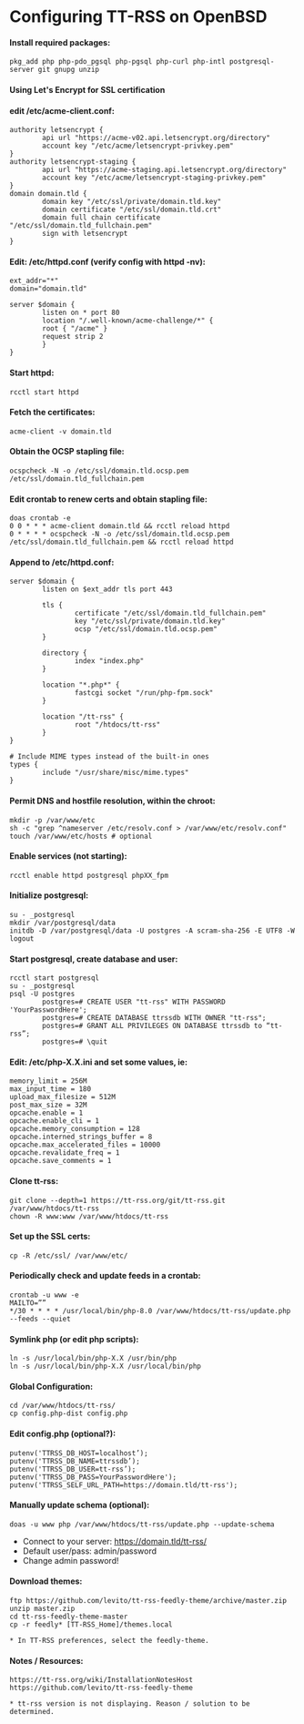 # Configuring TT-RSS on OpenBSD

#### Install required packages:
```
pkg_add php php-pdo_pgsql php-pgsql php-curl php-intl postgresql-server git gnupg unzip
```

#### Using Let's Encrypt for SSL certification 
#### edit /etc/acme-client.conf:
```
authority letsencrypt {
        api url "https://acme-v02.api.letsencrypt.org/directory"
        account key "/etc/acme/letsencrypt-privkey.pem"
}
authority letsencrypt-staging {
        api url "https://acme-staging.api.letsencrypt.org/directory"
        account key "/etc/acme/letsencrypt-staging-privkey.pem"
}
domain domain.tld {
        domain key "/etc/ssl/private/domain.tld.key"
        domain certificate "/etc/ssl/domain.tld.crt"
        domain full chain certificate "/etc/ssl/domain.tld_fullchain.pem"
        sign with letsencrypt
}
```

#### Edit: /etc/httpd.conf (verify config with httpd -nv):
```
ext_addr="*"
domain="domain.tld"

server $domain {
        listen on * port 80
        location "/.well-known/acme-challenge/*" {
        root { "/acme" }
        request strip 2
        }
}
```

#### Start httpd:
```
rcctl start httpd
```

#### Fetch the certificates:
```
acme-client -v domain.tld
```

#### Obtain the OCSP stapling file:
```
ocspcheck -N -o /etc/ssl/domain.tld.ocsp.pem /etc/ssl/domain.tld_fullchain.pem
```

#### Edit crontab to renew certs and obtain stapling file:
```
doas crontab -e
0 0 * * * acme-client domain.tld && rcctl reload httpd
0 * * * * ocspcheck -N -o /etc/ssl/domain.tld.ocsp.pem /etc/ssl/domain.tld_fullchain.pem && rcctl reload httpd
```

#### Append to /etc/httpd.conf:
```
server $domain {
        listen on $ext_addr tls port 443

        tls {
                certificate "/etc/ssl/domain.tld_fullchain.pem"
                key "/etc/ssl/private/domain.tld.key"
                ocsp "/etc/ssl/domain.tld.ocsp.pem"
        }

        directory {
                index "index.php"
        }

        location "*.php*" {
                fastcgi socket "/run/php-fpm.sock"
        }

        location "/tt-rss" {
                root "/htdocs/tt-rss"
        }
}

# Include MIME types instead of the built-in ones
types {
        include "/usr/share/misc/mime.types"
}
```

#### Permit DNS and hostfile resolution, within the chroot:
```
mkdir -p /var/www/etc
sh -c "grep ^nameserver /etc/resolv.conf > /var/www/etc/resolv.conf"
touch /var/www/etc/hosts # optional
```

#### Enable services (not starting):
```
rcctl enable httpd postgresql phpXX_fpm
```

#### Initialize postgresql:
```
su - _postgresql
mkdir /var/postgresql/data
initdb -D /var/postgresql/data -U postgres -A scram-sha-256 -E UTF8 -W
logout
```

#### Start postgresql, create database and user:
```
rcctl start postgresql
su - _postgresql
psql -U postgres
        postgres=# CREATE USER "tt-rss" WITH PASSWORD 'YourPasswordHere';
        postgres=# CREATE DATABASE ttrssdb WITH OWNER "tt-rss";
        postgres=# GRANT ALL PRIVILEGES ON DATABASE ttrssdb to “tt-rss”;
        postgres=# \quit
```

#### Edit: /etc/php-X.X.ini and set some values, ie:
```
memory_limit = 256M
max_input_time = 180
upload_max_filesize = 512M
post_max_size = 32M
opcache.enable = 1
opcache.enable_cli = 1
opcache.memory_consumption = 128
opcache.interned_strings_buffer = 8
opcache.max_accelerated_files = 10000
opcache.revalidate_freq = 1
opcache.save_comments = 1
```

#### Clone tt-rss:
```
git clone --depth=1 https://tt-rss.org/git/tt-rss.git /var/www/htdocs/tt-rss
chown -R www:www /var/www/htdocs/tt-rss
```

#### Set up the SSL certs:
```
cp -R /etc/ssl/ /var/www/etc/
```

#### Periodically check and update feeds in a crontab:
```
crontab -u www -e
MAILTO=””
*/30 * * * * /usr/local/bin/php-8.0 /var/www/htdocs/tt-rss/update.php --feeds --quiet
```

#### Symlink php (or edit php scripts):
```
ln -s /usr/local/bin/php-X.X /usr/bin/php
ln -s /usr/local/bin/php-X.X /usr/local/bin/php
```

#### Global Configuration:
```
cd /var/www/htdocs/tt-rss/
cp config.php-dist config.php
```

#### Edit config.php (optional?):
```
putenv('TTRSS_DB_HOST=localhost’);
putenv('TTRSS_DB_NAME=ttrssdb’);
putenv('TTRSS_DB_USER=tt-rss’);
putenv('TTRSS_DB_PASS=YourPasswordHere');
putenv('TTRSS_SELF_URL_PATH=https://domain.tld/tt-rss');
```

#### Manually update schema (optional):
```
doas -u www php /var/www/htdocs/tt-rss/update.php --update-schema
```

* Connect to your server: https://domain.tld/tt-rss/
* Default user/pass: admin/password
* Change admin password!

#### Download themes:
```
ftp https://github.com/levito/tt-rss-feedly-theme/archive/master.zip
unzip master.zip
cd tt-rss-feedly-theme-master
cp -r feedly* [TT-RSS_Home]/themes.local

* In TT-RSS preferences, select the feedly-theme.
```

#### Notes / Resources:
```
https://tt-rss.org/wiki/InstallationNotesHost
https://github.com/levito/tt-rss-feedly-theme

* tt-rss version is not displaying. Reason / solution to be determined.
```
